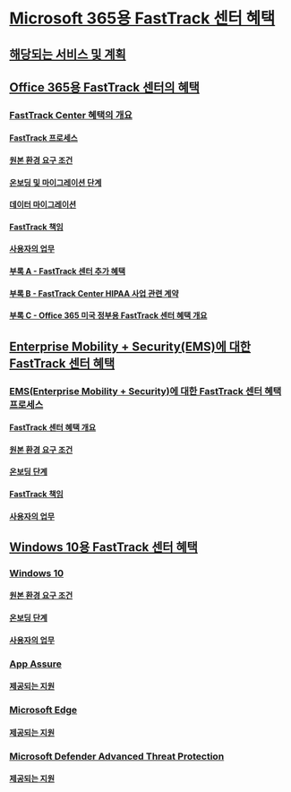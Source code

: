 # [Microsoft 365용 FastTrack 센터 혜택](M365-fasttrack-benefit-overview.md)
## [해당되는 서비스 및 계획](M365-eligible-services-and-plans.md)
## [Office 365용 FastTrack 센터의 혜택](O365-fasttrack-benefit-for-office-365.md)
### [FastTrack Center 혜택의 개요](O365-fasttrack-benefit-overview.md)
#### [FastTrack 프로세스](O365-fasttrack-process.md)
#### [원본 환경 요구 조건](O365-source-environment-expectations.md)
#### [온보딩 및 마이그레이션 단계](O365-onboarding-and-migration.md)
#### [데이터 마이그레이션](O365-data-migration.md)
#### [FastTrack 책임](O365-fasttrack-responsibilities.md)
#### [사용자의 업무](O365-your-responsibilities.md)
#### [부록 A - FastTrack 센터 추가 혜택](O365-fasttrack-additional-benefits.md) 
#### [부록 B - FastTrack Center HIPAA 사업 관련 계약](O365-hipaa-business-associate-agreement.md)
#### [부록 C - Office 365 미국 정부용 FastTrack 센터 혜택 개요](US-Gov-appendix-overview.md)
## [Enterprise Mobility + Security(EMS)에 대한 FastTrack 센터 혜택](EMS-fasttrack-benefit-for-EMS.md)
### [EMS(Enterprise Mobility + Security)에 대한 FastTrack 센터 혜택 프로세스](EMS-fasttrack-process.md)
#### [FastTrack 센터 혜택 개요](EMS-fasttrack-benefit-overview.md)
#### [원본 환경 요구 조건](EMS-source-environment-expectations.md)
#### [온보딩 단계](EMS-onboarding-phases.md)
#### [FastTrack 책임](EMS-fasttrack-responsibilities.md)
#### [사용자의 업무](EMS-your-responsibilities.md)
## [Windows 10용 FastTrack 센터 혜택](Win-10-fasttrack-benefit-for-windows-10.md)
### [Windows 10](Win-10-windows-10.md)
#### [원본 환경 요구 조건](Win-10-source-environment-expectations.md)
#### [온보딩 단계](Win-10-onboarding-phases.md)
#### [사용자의 업무](Win-10-your-responsibilities.md)
### [App Assure](Win-10-app-assure.md)
#### [제공되는 지원](Win-10-app-assure-assistance-offered.md)
### [Microsoft Edge](Win-10-microsoft-edge.md)
#### [제공되는 지원](Win-10-microsoft-edge-assistance-offered.md)
### [Microsoft Defender Advanced Threat Protection](Win-10-microsoft-defender-atp.md)
#### [제공되는 지원](Win-10-microsoft-defender-atp-assistance-offered.md)
